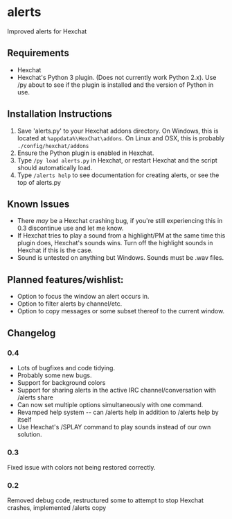 # alerts
Improved alerts for Hexchat

## Requirements
* Hexchat
* Hexchat's Python 3 plugin.  (Does not currently work Python 2.x).  Use /py about to see if the plugin is installed and the version of Python in use.

## Installation Instructions
1. Save 'alerts.py' to your Hexchat addons directory.  On Windows, this is located at `%appdata%\HexChat\addons`.  On Linux and OSX, this is probably `./config/hexchat/addons`
2. Ensure the Python plugin is enabled in Hexchat.
3. Type `/py load alerts.py` in Hexchat, or restart Hexchat and the script should automatically load.
4. Type `/alerts help` to see documentation for creating alerts, or see the top of alerts.py

## Known Issues
* There *may* be a Hexchat crashing bug, if you're still experiencing this in 0.3 discontinue use and let me know.
* If Hexchat tries to play a sound from a highlight/PM at the same time this plugin does, Hexchat's sounds wins. Turn off the highlight sounds in Hexchat if this is the case.
* Sound is untested on anything but Windows. Sounds must be .wav files.

## Planned features/wishlist:
* Option to focus the window an alert occurs in.
* Option to filter alerts by channel/etc.
* Option to copy messages or some subset thereof to the current window.

## Changelog
### 0.4
* Lots of bugfixes and code tidying.
* Probably some new bugs.
* Support for background colors
* Support for sharing alerts in the active IRC channel/conversation with /alerts share
* Can now set multiple options simultaneously with one command.
* Revamped help system -- can /alerts help <command-or-setting> in addition to /alerts help by itself
* Use Hexchat's /SPLAY command to play sounds instead of our own solution.

### 0.3
Fixed issue with colors not being restored correctly.

### 0.2
Removed debug code, restructured some to attempt to stop Hexchat crashes, implemented /alerts copy
